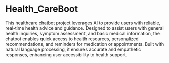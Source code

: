 # Health_CareBoot

This healthcare chatbot project leverages AI to provide users with reliable, real-time health advice and guidance. Designed to assist users with general health inquiries, symptom assessment, and basic medical information, the chatbot enables quick access to health resources, personalized recommendations, and reminders for medication or appointments. Built with natural language processing, it ensures accurate and empathetic responses, enhancing user accessibility to health support.
